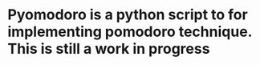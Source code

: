 # Pyomodoro is a python script to for implementing pomodoro technique. This is still a work in progress
